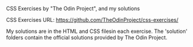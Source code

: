 CSS Exercises by "The Odin Project", and my solutions

CSS Exercises URL: https://github.com/TheOdinProject/css-exercises/

My solutions are in the HTML and CSS filesin each exercise.
The 'solution' folders contain the official solutions provided by The Odin Project.
